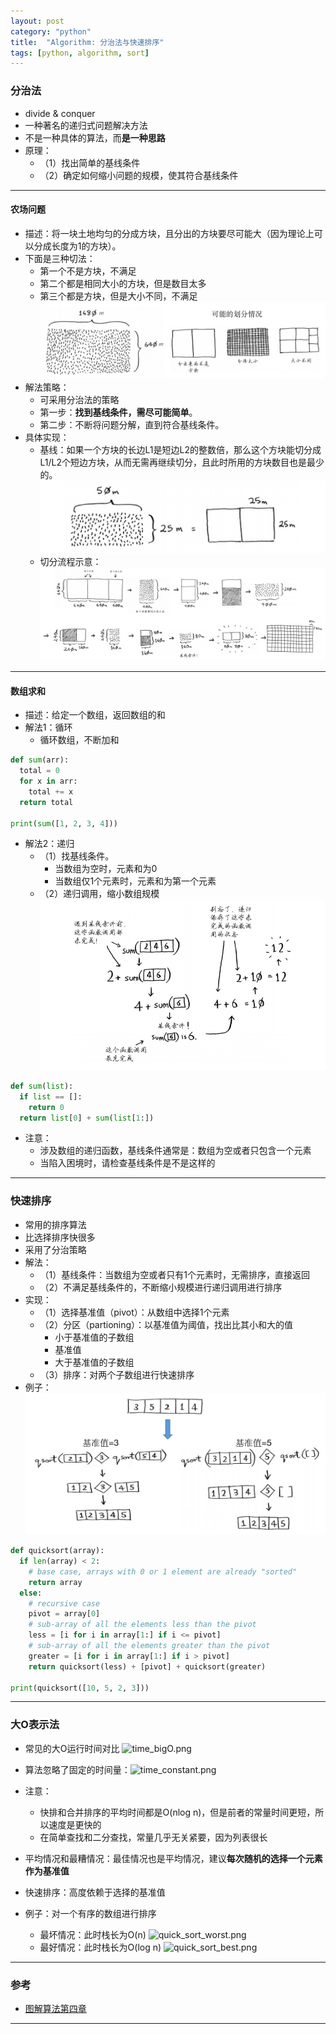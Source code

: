 ```yaml
---
layout: post
category: "python"
title:  "Algorithm: 分治法与快速排序"
tags: [python, algorithm, sort]
---
```


### 分治法

* divide & conquer
* 一种著名的递归式问题解决方法
* 不是一种具体的算法，而**是一种思路**
* 原理：
	* （1）找出简单的基线条件
	* （2）确定如何缩小问题的规模，使其符合基线条件

---

#### 农场问题

* 描述：将一块土地均匀的分成方块，且分出的方块要尽可能大（因为理论上可以分成长度为1的方块）。
* 下面是三种切法：
	* 第一个不是方块，不满足
	* 第二个都是相同大小的方块，但是数目太多
	* 第三个都是方块，但是大小不同，不满足 ![](https://raw.githubusercontent.com/Tsinghua-gongjing/blog_codes/master/images/20200308103911.png)
* 解法策略：
	* 可采用分治法的策略
	* 第一步：**找到基线条件，需尽可能简单**。
	* 第二步：不断将问题分解，直到符合基线条件。
* 具体实现：
	* 基线：如果一个方块的长边L1是短边L2的整数倍，那么这个方块能切分成L1/L2个短边方块，从而无需再继续切分，且此时所用的方块数目也是最少的。![](https://raw.githubusercontent.com/Tsinghua-gongjing/blog_codes/master/images/20200308104346.png)
	* 切分流程示意：![](https://raw.githubusercontent.com/Tsinghua-gongjing/blog_codes/master/images/20200308105037.png)

---

#### 数组求和

* 描述：给定一个数组，返回数组的和
* 解法1：循环
	* 循环数组，不断加和

```python
def sum(arr):
  total = 0
  for x in arr:
    total += x
  return total

print(sum([1, 2, 3, 4]))
```

* 解法2：递归
	* （1）找基线条件。
		* 当数组为空时，元素和为0
		* 当数组仅1个元素时，元素和为第一个元素
	* （2）递归调用，缩小数组规模 ![](https://raw.githubusercontent.com/Tsinghua-gongjing/blog_codes/master/images/20200308105859.png)
	
```python
def sum(list):
  if list == []:
    return 0
  return list[0] + sum(list[1:])
```

* 注意：
	* 涉及数组的递归函数，基线条件通常是：数组为空或者只包含一个元素
	* 当陷入困境时，请检查基线条件是不是这样的

---

### 快速排序

* 常用的排序算法
* 比选择排序快很多
* 采用了分治策略
* 解法：
	* （1）基线条件：当数组为空或者只有1个元素时，无需排序，直接返回
	* （2）不满足基线条件的，不断缩小规模进行递归调用进行排序
* 实现：
	* （1）选择基准值（pivot）：从数组中选择1个元素
	* （2）分区（partioning）：以基准值为阈值，找出比其小和大的值
		* 小于基准值的子数组
		* 基准值
		* 大于基准值的子数组
	* （3）排序：对两个子数组进行快速排序
* 例子：![](https://raw.githubusercontent.com/Tsinghua-gongjing/blog_codes/master/images/20200308111134.png) 

```python
def quicksort(array):
  if len(array) < 2:
    # base case, arrays with 0 or 1 element are already "sorted"
    return array
  else:
    # recursive case
    pivot = array[0]
    # sub-array of all the elements less than the pivot
    less = [i for i in array[1:] if i <= pivot]
    # sub-array of all the elements greater than the pivot
    greater = [i for i in array[1:] if i > pivot]
    return quicksort(less) + [pivot] + quicksort(greater)

print(quicksort([10, 5, 2, 3]))
```

---

### 大O表示法

* 常见的大O运行时间对比 ![time_bigO.png](https://i.loli.net/2020/03/08/hiDjP8L3JMdkocX.png)
* 算法忽略了固定的时间量：![time_constant.png](https://i.loli.net/2020/03/08/sg5AKmaHW3NYep7.png)
* 注意：
	* 快排和合并排序的平均时间都是O(nlog n)，但是前者的常量时间更短，所以速度是更快的
	* 在简单查找和二分查找，常量几乎无关紧要，因为列表很长

* 平均情况和最糟情况：最佳情况也是平均情况，建议**每次随机的选择一个元素作为基准值**
* 快速排序：高度依赖于选择的基准值
* 例子：对一个有序的数组进行排序
	* 最坏情况：此时栈长为O(n) ![quick_sort_worst.png](https://i.loli.net/2020/03/08/ScywKndB8TuMWJf.png)
	* 最好情况：此时栈长为O(log n) ![quick_sort_best.png](https://i.loli.net/2020/03/08/kCrglxDO3EXmwb1.png)

---

### 参考

* [图解算法第四章]()

---
